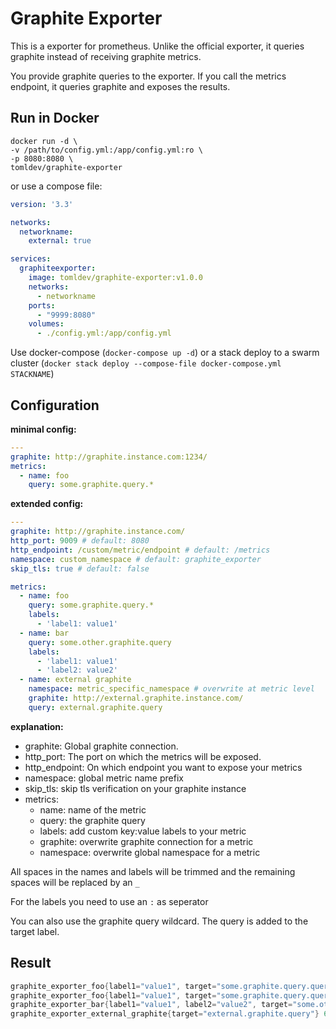 # Graphite Exporter

This is a exporter for prometheus. Unlike the official exporter, it queries graphite instead of receiving graphite metrics.

You provide graphite queries to the exporter. If you call the metrics endpoint, it queries graphite and exposes the results.

## Run in Docker

```Shell
docker run -d \
-v /path/to/config.yml:/app/config.yml:ro \
-p 8080:8080 \
tomldev/graphite-exporter
```

or use a compose file:

```YAML
version: '3.3'

networks:
  networkname:
    external: true

services:
  graphiteexporter:
    image: tomldev/graphite-exporter:v1.0.0
    networks:
      - networkname
    ports:
      - "9999:8080"
    volumes:
      - ./config.yml:/app/config.yml
```

Use docker-compose (`docker-compose up -d`) or a stack deploy to a swarm cluster (`docker stack deploy --compose-file docker-compose.yml STACKNAME`)

## Configuration

**minimal config:**

```YAML
---
graphite: http://graphite.instance.com:1234/
metrics:
  - name: foo
    query: some.graphite.query.*
```

**extended config:**

```YAML
---
graphite: http://graphite.instance.com/
http_port: 9009 # default: 8080
http_endpoint: /custom/metric/endpoint # default: /metrics
namespace: custom_namespace # default: graphite_exporter
skip_tls: true # default: false

metrics:
  - name: foo
    query: some.graphite.query.*
    labels:
      - 'label1: value1'
  - name: bar
    query: some.other.graphite.query
    labels:
      - 'label1: value1'
      - 'label2: value2'
  - name: external graphite
    namespace: metric_specific_namespace # overwrite at metric level
    graphite: http://external.graphite.instance.com/
    query: external.graphite.query
```

**explanation:**

- graphite: Global graphite connection.
- http_port: The port on which the metrics will be exposed.
- http_endpoint: On which endpoint you want to expose your metrics
- namespace: global metric name prefix
- skip_tls: skip tls verification on your graphite instance
- metrics:
  - name: name of the metric
  - query: the graphite query
  - labels: add custom key:value labels to your metric
  - graphite: overwrite graphite connection for a metric
  - namespace: overwrite global namespace for a metric

All spaces in the names and labels will be trimmed and the remaining spaces will be replaced by an `_`

For the labels you need to use an `:` as seperator

You can also use the graphite query wildcard. The query is added to the target label.

## Result

```Go
graphite_exporter_foo{label1="value1", target="some.graphite.query.query1"} 10.0
graphite_exporter_foo{label1="value1", target="some.graphite.query.query2"} 20.0
graphite_exporter_bar{label1="value1", label2="value2", target="some.other.graphite.query"} 42.0
graphite_exporter_external_graphite{target="external.graphite.query"} 65.0
```
